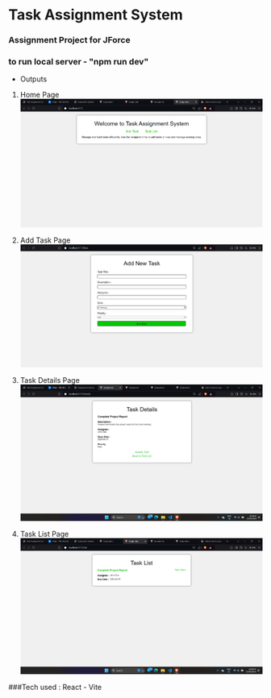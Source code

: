 # Task Assignment System
### Assignment Project for JForce

### to run local server - "npm run dev"

- Outputs
1. Home Page
![alt text](image.png)

2. Add Task Page
![alt text](image-1.png)

3. Task Details Page
![alt text](image-2.png)

4. Task List Page
![alt text](image-3.png)

###Tech used : React - Vite
